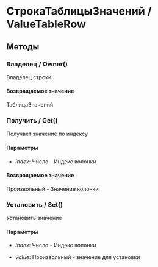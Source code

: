 
# СтрокаТаблицыЗначений / ValueTableRow
      

      
## Методы
    
### Владелец / Owner()
    
    
    
Владелец строки


  
  
#### Возвращаемое значение

ТаблицаЗначений

  
### Получить / Get()
    
    
    
Получает значение по индексу


  
  
#### Параметры

* *index*: Число - Индекс колонки

#### Возвращаемое значение

Произвольный - Значение колонки

  
### Установить / Set()
    
    
    
Установить значение


  
  
#### Параметры

* *index*: Число - Индекс колонки

* *value*: Произвольный - значение для установки

    
